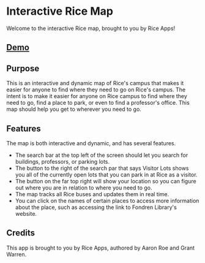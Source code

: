 Interactive Rice Map
====================

Welcome to the interactive Rice map, brought to you by Rice Apps!

[Demo](http://rice-apps.github.io/rice-map)
-------------------------------------------

Purpose
-------

This is an interactive and dynamic map of Rice's campus that
makes it easier for anyone to find where they need to go on 
Rice's campus. The intent is to make it easier for anyone 
on Rice campus to find where they need to go, find a place
to park, or even to find a professor's office. This map should
help you get to wherever you need to go.

Features
--------

The map is both interactive and dynamic, and has several features.
- The search bar at the top left of the screen should let you
search for buildings, professors, or parking lots.
- The button to the right of the search par that says Visitor Lots
shows you all of the currently open lots that you can park in at Rice
as a visitor.
- The button on the far top right will show your location so you can
figure out where you are in relation to where you need to go.
- The map tracks all Rice buses and updates them in real time.
- You can click on the names of certain places to access more information 
about the place, such as accessing the link to Fondren Library's website.

Credits
-------

This app is brought to you by Rice Apps, authored by Aaron Roe and Grant Warren.